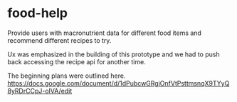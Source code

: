 # food-help
Provide users with macronutrient data for different food items and recommend different recipes to try. 

Ux was emphasized in the building of this prototype and we had to push back accessing the recipe api for another time. 

The beginning plans were outlined here. 
https://docs.google.com/document/d/1dPubcwGRgjOnfVtPsttmsnqX9TYyQ8yRDrCCpJ-oIVA/edit
